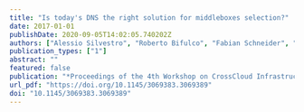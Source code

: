 ```yaml
---
title: "Is today's DNS the right solution for middleboxes selection?"
date: 2017-01-01
publishDate: 2020-09-05T14:02:05.740202Z
authors: ["Alessio Silvestro", "Roberto Bifulco", "Fabian Schneider", "Xiaoming Fu", "Jussi Kangasharju"]
publication_types: ["1"]
abstract: ""
featured: false
publication: "*Proceedings of the 4th Workshop on CrossCloud Infrastructures &amp; Platforms, CrossCloud@EuroSys 2017, Belgrade, Serbia, April 23 - 26, 2017*"
url_pdf: "https://doi.org/10.1145/3069383.3069389"
doi: "10.1145/3069383.3069389"
---
```


